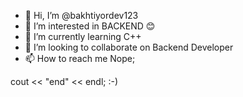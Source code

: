 - 👋 Hi, I’m @bakhtiyordev123
- 👀 I’m interested in BACKEND 😊
- 🌱 I’m currently learning C++
- 💞️ I’m looking to collaborate on Backend Developer
- 📫 How to reach me Nope;

cout << "end" << endl; :-)
